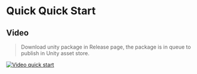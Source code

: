 # Quick Quick Start

## Video

> Download unity package in Release page, the package is in queue to publish in Unity asset store.

[![Video quick start](https://img.youtube.com/vi/-0LlnojcMCs/0.jpg)](https://www.youtube.com/watch?v=-0LlnojcMCs)
